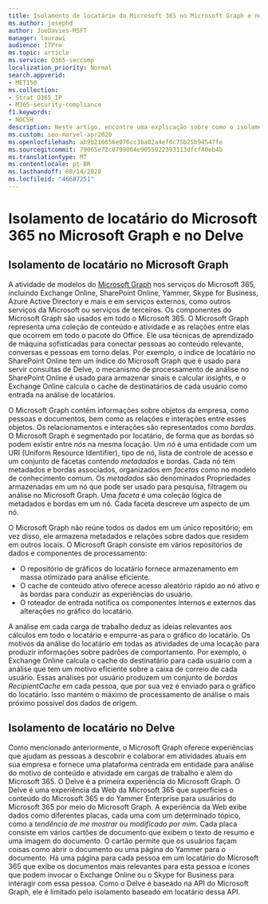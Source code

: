 ```yaml
---
title: Isolamento de locatário do Microsoft 365 no Microsoft Graph e no Delve
ms.author: josephd
author: JoeDavies-MSFT
manager: laurawi
audience: ITPro
ms.topic: article
ms.service: O365-seccomp
localization_priority: Normal
search.appverid:
- MET150
ms.collection:
- Strat_O365_IP
- M365-security-compliance
f1.keywords:
- NOCSH
description: Neste artigo, encontre uma explicação sobre como o isolamento de locatário do Microsoft 365 funciona no Office Graph e no Delve.
ms.custom: seo-marvel-apr2020
ms.openlocfilehash: ab9b216656e076cc3ba02a4ef6c75b25b94547fe
ms.sourcegitcommit: 79065e72c0799064e9055022393113dfcf40eb4b
ms.translationtype: MT
ms.contentlocale: pt-BR
ms.lasthandoff: 08/14/2020
ms.locfileid: "46687251"
---
```

# <a name="microsoft-365-tenant-isolation-in-the-microsoft-graph-and-delve"></a>Isolamento de locatário do Microsoft 365 no Microsoft Graph e no Delve

## <a name="tenant-isolation-in-the-microsoft-graph"></a>Isolamento de locatário no Microsoft Graph

A atividade de modelos do [Microsoft Graph](https://developer.microsoft.com/graph) nos serviços do Microsoft 365, incluindo Exchange Online, SharePoint Online, Yammer, Skype for Business, Azure Active Directory e mais e em serviços externos, como outros serviços da Microsoft ou serviços de terceiros. Os componentes do Microsoft Graph são usados em todo o Microsoft 365. O Microsoft Graph representa uma coleção de conteúdo e atividade e as relações entre elas que ocorrem em todo o pacote do Office. Ele usa técnicas de aprendizado de máquina sofisticadas para conectar pessoas ao conteúdo relevante, conversas e pessoas em torno delas. Por exemplo, o índice de locatário no SharePoint Online tem um índice do Microsoft Graph que é usado para servir consultas de Delve, o mecanismo de processamento de análise no SharePoint Online é usado para armazenar sinais e calcular insights, e o Exchange Online calcula o cache de destinatários de cada usuário como entrada na análise de locatários.

O Microsoft Graph contém informações sobre objetos da empresa, como pessoas e documentos, bem como as relações e interações entre esses objetos. Os relacionamentos e interações são representados como *bordas*. O Microsoft Graph é segmentado por locatário, de forma que as bordas só podem existir entre *nós* na mesma locação. Um *nó* é uma entidade com um URI (Uniform Resource Identifier), tipo de nó, lista de controle de acesso e um conjunto de facetas contendo *metadados* e bordas. Cada nó tem metadados e bordas associados, organizados em *facetas* como no modelo de conhecimento comum. Os *metadados* são denominados Propriedades armazenadas em um nó que pode ser usado para pesquisa, filtragem ou análise no Microsoft Graph. Uma *faceta* é uma coleção lógica de metadados e bordas em um nó. Cada faceta descreve um aspecto de um nó. 

O Microsoft Graph não reúne todos os dados em um único repositório; em vez disso, ele armazena metadados e relações sobre dados que residem em outros locais. O Microsoft Graph consiste em vários repositórios de dados e componentes de processamento:

- O repositório de gráficos do locatário fornece armazenamento em massa otimizado para análise eficiente.
- O cache de conteúdo ativo oferece acesso aleatório rápido ao nó ativo e às bordas para conduzir as experiências do usuário.
- O roteador de entrada notifica os componentes internos e externos das alterações no gráfico do locatário.

A análise em cada carga de trabalho deduz as ideias relevantes aos cálculos em todo o locatário e empurre-as para o gráfico do locatário. Os motivos da análise do locatário em todas as atividades de uma locação para produzir informações sobre padrões de comportamento. Por exemplo, o Exchange Online calcula o cache do destinatário para cada usuário com a análise que tem um motivo eficiente sobre a caixa de correio de cada usuário. Essas análises por usuário produzem um conjunto de *bordas RecipientCache* em cada pessoa, que por sua vez é enviado para o gráfico do locatário. Isso mantém o máximo de processamento de análise o mais próximo possível dos dados de origem.

## <a name="tenant-isolation-in-delve"></a>Isolamento de locatário no Delve

Como mencionado anteriormente, o Microsoft Graph oferece experiências que ajudam as pessoas a descobrir e colaborar em atividades atuais em sua empresa e fornece uma plataforma centrada em entidade para análise do motivo de conteúdo e atividade em cargas de trabalho e além do Microsoft 365. O Delve é a primeira experiência do Microsoft Graph.
O Delve é uma experiência da Web da Microsoft 365 que superfícies o conteúdo do Microsoft 365 e do Yammer Enterprise para usuários do Microsoft 365 por meio do Microsoft Graph. A experiência da Web exibe dados como diferentes placas, cada uma com um determinado tópico, como a *tendência de me mostrar* ou *modificado por mim*. Cada placa consiste em vários cartões de documento que exibem o texto de resumo e uma imagem do documento. O cartão permite que os usuários façam coisas como abrir o documento ou uma página do Yammer para o documento. Há uma página para cada pessoa em um locatário do Microsoft 365 que exibe os documentos mais relevantes para esta pessoa e ícones que podem invocar o Exchange Online ou o Skype for Business para interagir com essa pessoa. Como o Delve é baseado na API do Microsoft Graph, ele é limitado pelo isolamento baseado em locatário dessa API.